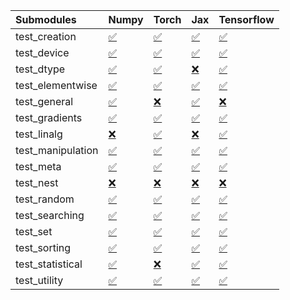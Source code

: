 | Submodules        | Numpy                                                                                                                           | Torch                                                                                                                           | Jax                                                                                                                             | Tensorflow                                                                                                                      |
|:------------------|:--------------------------------------------------------------------------------------------------------------------------------|:--------------------------------------------------------------------------------------------------------------------------------|:--------------------------------------------------------------------------------------------------------------------------------|:--------------------------------------------------------------------------------------------------------------------------------|
| test_creation     | <a href="https://github.com/unifyai/ivy/runs/8048190738?check_suite_focus=true" rel="noopener noreferrer" target="_blank">✅</a> | <a href="https://github.com/unifyai/ivy/runs/8048191254?check_suite_focus=true" rel="noopener noreferrer" target="_blank">✅</a> | <a href="https://github.com/unifyai/ivy/runs/8048191869?check_suite_focus=true" rel="noopener noreferrer" target="_blank">✅</a> | <a href="https://github.com/unifyai/ivy/runs/8048192452?check_suite_focus=true" rel="noopener noreferrer" target="_blank">✅</a> |
| test_device       | <a href="https://github.com/unifyai/ivy/runs/8048190763?check_suite_focus=true" rel="noopener noreferrer" target="_blank">✅</a> | <a href="https://github.com/unifyai/ivy/runs/8048191298?check_suite_focus=true" rel="noopener noreferrer" target="_blank">✅</a> | <a href="https://github.com/unifyai/ivy/runs/8048191925?check_suite_focus=true" rel="noopener noreferrer" target="_blank">✅</a> | <a href="https://github.com/unifyai/ivy/runs/8048192470?check_suite_focus=true" rel="noopener noreferrer" target="_blank">✅</a> |
| test_dtype        | <a href="https://github.com/unifyai/ivy/runs/8048190783?check_suite_focus=true" rel="noopener noreferrer" target="_blank">✅</a> | <a href="https://github.com/unifyai/ivy/runs/8048191323?check_suite_focus=true" rel="noopener noreferrer" target="_blank">✅</a> | <a href="https://github.com/unifyai/ivy/runs/8048191966?check_suite_focus=true" rel="noopener noreferrer" target="_blank">❌</a> | <a href="https://github.com/unifyai/ivy/runs/8048192487?check_suite_focus=true" rel="noopener noreferrer" target="_blank">✅</a> |
| test_elementwise  | <a href="https://github.com/unifyai/ivy/runs/8048190809?check_suite_focus=true" rel="noopener noreferrer" target="_blank">✅</a> | <a href="https://github.com/unifyai/ivy/runs/8048191353?check_suite_focus=true" rel="noopener noreferrer" target="_blank">✅</a> | <a href="https://github.com/unifyai/ivy/runs/8048192026?check_suite_focus=true" rel="noopener noreferrer" target="_blank">✅</a> | <a href="https://github.com/unifyai/ivy/runs/8048192514?check_suite_focus=true" rel="noopener noreferrer" target="_blank">✅</a> |
| test_general      | <a href="https://github.com/unifyai/ivy/runs/8048190834?check_suite_focus=true" rel="noopener noreferrer" target="_blank">✅</a> | <a href="https://github.com/unifyai/ivy/runs/8048191397?check_suite_focus=true" rel="noopener noreferrer" target="_blank">❌</a> | <a href="https://github.com/unifyai/ivy/runs/8048192065?check_suite_focus=true" rel="noopener noreferrer" target="_blank">✅</a> | <a href="https://github.com/unifyai/ivy/runs/8048192544?check_suite_focus=true" rel="noopener noreferrer" target="_blank">❌</a> |
| test_gradients    | <a href="https://github.com/unifyai/ivy/runs/8048190856?check_suite_focus=true" rel="noopener noreferrer" target="_blank">✅</a> | <a href="https://github.com/unifyai/ivy/runs/8048191441?check_suite_focus=true" rel="noopener noreferrer" target="_blank">✅</a> | <a href="https://github.com/unifyai/ivy/runs/8048192107?check_suite_focus=true" rel="noopener noreferrer" target="_blank">✅</a> | <a href="https://github.com/unifyai/ivy/runs/8048192572?check_suite_focus=true" rel="noopener noreferrer" target="_blank">✅</a> |
| test_linalg       | <a href="https://github.com/unifyai/ivy/runs/8048190886?check_suite_focus=true" rel="noopener noreferrer" target="_blank">❌</a> | <a href="https://github.com/unifyai/ivy/runs/8048191471?check_suite_focus=true" rel="noopener noreferrer" target="_blank">✅</a> | <a href="https://github.com/unifyai/ivy/runs/8048192154?check_suite_focus=true" rel="noopener noreferrer" target="_blank">❌</a> | <a href="https://github.com/unifyai/ivy/runs/8048192600?check_suite_focus=true" rel="noopener noreferrer" target="_blank">✅</a> |
| test_manipulation | <a href="https://github.com/unifyai/ivy/runs/8048190917?check_suite_focus=true" rel="noopener noreferrer" target="_blank">✅</a> | <a href="https://github.com/unifyai/ivy/runs/8048191501?check_suite_focus=true" rel="noopener noreferrer" target="_blank">✅</a> | <a href="https://github.com/unifyai/ivy/runs/8048192187?check_suite_focus=true" rel="noopener noreferrer" target="_blank">✅</a> | <a href="https://github.com/unifyai/ivy/runs/8048192641?check_suite_focus=true" rel="noopener noreferrer" target="_blank">✅</a> |
| test_meta         | <a href="https://github.com/unifyai/ivy/runs/8048190952?check_suite_focus=true" rel="noopener noreferrer" target="_blank">✅</a> | <a href="https://github.com/unifyai/ivy/runs/8048191528?check_suite_focus=true" rel="noopener noreferrer" target="_blank">✅</a> | <a href="https://github.com/unifyai/ivy/runs/8048192219?check_suite_focus=true" rel="noopener noreferrer" target="_blank">✅</a> | <a href="https://github.com/unifyai/ivy/runs/8048192684?check_suite_focus=true" rel="noopener noreferrer" target="_blank">✅</a> |
| test_nest         | <a href="https://github.com/unifyai/ivy/runs/8048190979?check_suite_focus=true" rel="noopener noreferrer" target="_blank">❌</a> | <a href="https://github.com/unifyai/ivy/runs/8048191569?check_suite_focus=true" rel="noopener noreferrer" target="_blank">❌</a> | <a href="https://github.com/unifyai/ivy/runs/8048192243?check_suite_focus=true" rel="noopener noreferrer" target="_blank">❌</a> | <a href="https://github.com/unifyai/ivy/runs/8048192732?check_suite_focus=true" rel="noopener noreferrer" target="_blank">❌</a> |
| test_random       | <a href="https://github.com/unifyai/ivy/runs/8048191015?check_suite_focus=true" rel="noopener noreferrer" target="_blank">✅</a> | <a href="https://github.com/unifyai/ivy/runs/8048191607?check_suite_focus=true" rel="noopener noreferrer" target="_blank">✅</a> | <a href="https://github.com/unifyai/ivy/runs/8048192268?check_suite_focus=true" rel="noopener noreferrer" target="_blank">✅</a> | <a href="https://github.com/unifyai/ivy/runs/8048192771?check_suite_focus=true" rel="noopener noreferrer" target="_blank">✅</a> |
| test_searching    | <a href="https://github.com/unifyai/ivy/runs/8048191061?check_suite_focus=true" rel="noopener noreferrer" target="_blank">✅</a> | <a href="https://github.com/unifyai/ivy/runs/8048191642?check_suite_focus=true" rel="noopener noreferrer" target="_blank">✅</a> | <a href="https://github.com/unifyai/ivy/runs/8048192315?check_suite_focus=true" rel="noopener noreferrer" target="_blank">✅</a> | <a href="https://github.com/unifyai/ivy/runs/8048192805?check_suite_focus=true" rel="noopener noreferrer" target="_blank">✅</a> |
| test_set          | <a href="https://github.com/unifyai/ivy/runs/8048191098?check_suite_focus=true" rel="noopener noreferrer" target="_blank">✅</a> | <a href="https://github.com/unifyai/ivy/runs/8048191690?check_suite_focus=true" rel="noopener noreferrer" target="_blank">✅</a> | <a href="https://github.com/unifyai/ivy/runs/8048192343?check_suite_focus=true" rel="noopener noreferrer" target="_blank">✅</a> | <a href="https://github.com/unifyai/ivy/runs/8048192836?check_suite_focus=true" rel="noopener noreferrer" target="_blank">✅</a> |
| test_sorting      | <a href="https://github.com/unifyai/ivy/runs/8048191130?check_suite_focus=true" rel="noopener noreferrer" target="_blank">✅</a> | <a href="https://github.com/unifyai/ivy/runs/8048191728?check_suite_focus=true" rel="noopener noreferrer" target="_blank">✅</a> | <a href="https://github.com/unifyai/ivy/runs/8048192378?check_suite_focus=true" rel="noopener noreferrer" target="_blank">✅</a> | <a href="https://github.com/unifyai/ivy/runs/8048192873?check_suite_focus=true" rel="noopener noreferrer" target="_blank">✅</a> |
| test_statistical  | <a href="https://github.com/unifyai/ivy/runs/8048191177?check_suite_focus=true" rel="noopener noreferrer" target="_blank">✅</a> | <a href="https://github.com/unifyai/ivy/runs/8048191771?check_suite_focus=true" rel="noopener noreferrer" target="_blank">❌</a> | <a href="https://github.com/unifyai/ivy/runs/8048192405?check_suite_focus=true" rel="noopener noreferrer" target="_blank">✅</a> | <a href="https://github.com/unifyai/ivy/runs/8048192912?check_suite_focus=true" rel="noopener noreferrer" target="_blank">✅</a> |
| test_utility      | <a href="https://github.com/unifyai/ivy/runs/8048191208?check_suite_focus=true" rel="noopener noreferrer" target="_blank">✅</a> | <a href="https://github.com/unifyai/ivy/runs/8048191828?check_suite_focus=true" rel="noopener noreferrer" target="_blank">✅</a> | <a href="https://github.com/unifyai/ivy/runs/8048192438?check_suite_focus=true" rel="noopener noreferrer" target="_blank">✅</a> | <a href="https://github.com/unifyai/ivy/runs/8048192947?check_suite_focus=true" rel="noopener noreferrer" target="_blank">✅</a> |